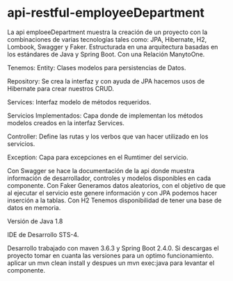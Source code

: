 # api-restful-employeeDepartment
La api emploeeDepartment muestra la creación de un proyecto con la combinaciones de varias tecnologías tales como:
JPA, Hibernate, H2, Lombook, Swagger y Faker. Estructurada en una arquitectura basadas en los estándares de Java y Spring Boot.
Con una Relación ManytoOne.

Tenemos: Entity: Clases modelos para persistencias de Datos.

Repository: Se crea la interfaz y con ayuda de JPA hacemos usos de Hibernate para crear nuestros CRUD.

Services: Interfaz modelo de métodos requeridos.

Servicios Implementados: Capa donde de implementan los métodos modelos creados en la interfaz Services.

Controller: Define las rutas y los verbos que van hacer utilizado en los servicios.

Exception: Capa para excepciones en el Rumtimer del servicio.

Con Swagger se hace la documentación de la api donde muestra información de desarrollador, controles y modelos disponibles en cada componente.
Con Faker Generamos datos aleatorios, con el objetivo de que al ejecutar el servicio este genere información y con JPA podemos hacer inserción a la tablas.
Con H2 Tenemos disponibilidad de tener una base de datos en memoria.

Versión de Java 1.8

IDE de Desarrollo STS-4.

Desarrollo trabajado con maven 3.6.3 y Spring Boot 2.4.0. Si descargas el proyecto tomar en cuanta las versiones para un optimo funcionamiento.
aplicar un mvn clean install y despues un mvn exec:java para levantar el componente.
